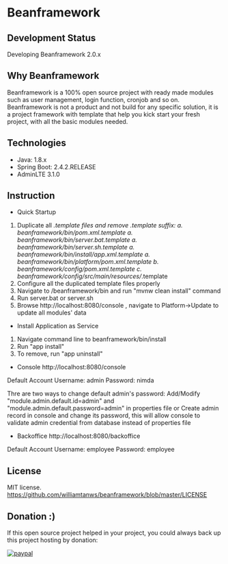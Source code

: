 # Beanframework

## Development Status

Developing Beanframework 2.0.x

## Why Beanframework

Beanframework is a 100% open source project with ready made modules such as user management, login function, cronjob and so on. 
Beanframework is not a product and not build for any specific solution, it is a project framework with template that help you kick start your fresh project, with all the basic modules needed.

## Technologies

* Java: 1.8.x
* Spring Boot: 2.4.2.RELEASE
* AdminLTE 3.1.0

## Instruction

* Quick Startup

1. Duplicate all *.template files and remove .template suffix:
a. beanframework/bin/pom.xml.template
a. beanframework/bin/server.bat.template
a. beanframework/bin/server.sh.template
a. beanframework/bin/install/app.xml.template
a. beanframework/bin/platform/pom.xml.template
b. beanframework/config/pom.xml.template
c. beanframework/config/src/main/resources/*.template
2. Configure all the duplicated template files properly
3. Navigate to /beanframework/bin and run "mvnw clean install" command
4. Run server.bat or server.sh
5. Browse http://localhost:8080/console , navigate to Platform->Update to update all modules' data

* Install Application as Service
1. Navigate command line to beanframework/bin/install
2. Run "app install"
3. To remove, run "app uninstall"

* Console
http://localhost:8080/console

Default Account
Username: admin
Password: nimda

Thre are two ways to change default admin's password:
Add/Modify "module.admin.default.id=admin" and "module.admin.default.password=admin" in properties file
or
Create admin record in console and change its password, this will allow console to validate admin credential from database instead of properties file

* Backoffice
http://localhost:8080/backoffice

Default Account
Username: employee
Password: employee

## License

MIT license. https://github.com/williamtanws/beanframework/blob/master/LICENSE

## Donation :)
If this open source project helped in your project, you could always back up this project hosting by donation: 

[![paypal](https://www.paypalobjects.com/en_US/i/btn/btn_donateCC_LG.gif)](https://www.paypal.com/cgi-bin/webscr?cmd=_s-xclick&hosted_button_id=QSJEVREPCXW72)
